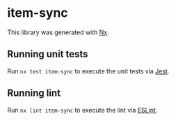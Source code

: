 # item-sync

This library was generated with [Nx](https://nx.dev).

## Running unit tests

Run `nx test item-sync` to execute the unit tests via [Jest](https://jestjs.io).

## Running lint

Run `nx lint item-sync` to execute the lint via [ESLint](https://eslint.org/).
